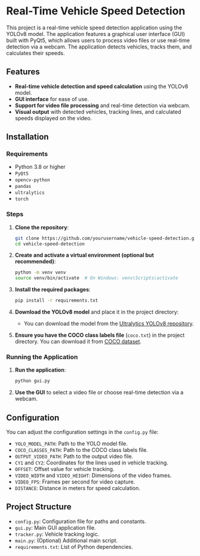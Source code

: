 
# Real-Time Vehicle Speed Detection

This project is a real-time vehicle speed detection application using the YOLOv8 model. The application features a graphical user interface (GUI) built with PyQt5, which allows users to process video files or use real-time detection via a webcam. The application detects vehicles, tracks them, and calculates their speeds.


## Features

- **Real-time vehicle detection and speed calculation** using the YOLOv8 model.
- **GUI interface** for ease of use.
- **Support for video file processing** and real-time detection via webcam.
- **Visual output** with detected vehicles, tracking lines, and calculated speeds displayed on the video.

## Installation
### Requirements

- Python 3.8 or higher
- `PyQt5`
- `opencv-python`
- `pandas`
- `ultralytics`
- `torch`

### Steps

1. **Clone the repository**:
   ```bash
   git clone https://github.com/yourusername/vehicle-speed-detection.git
   cd vehicle-speed-detection
   ```

2. **Create and activate a virtual environment (optional but recommended)**:
   ```bash
   python -m venv venv
   source venv/bin/activate  # On Windows: venv\Scripts\activate
   ```

3. **Install the required packages**:
   ```bash
   pip install -r requirements.txt
   ```

4. **Download the YOLOv8 model** and place it in the project directory:
   - You can download the model from the [Ultralytics YOLOv8 repository](https://github.com/ultralytics/yolov8).

5. **Ensure you have the COCO class labels file** (`coco.txt`) in the project directory. You can download it from [COCO dataset](https://cocodataset.org/#home).

### Running the Application

1. **Run the application**:
   ```bash
   python gui.py
   ```

2. **Use the GUI** to select a video file or choose real-time detection via a webcam.

## Configuration

You can adjust the configuration settings in the `config.py` file:

- `YOLO_MODEL_PATH`: Path to the YOLO model file.
- `COCO_CLASSES_PATH`: Path to the COCO class labels file.
- `OUTPUT_VIDEO_PATH`: Path to the output video file.
- `CY1` and `CY2`: Coordinates for the lines used in vehicle tracking.
- `OFFSET`: Offset value for vehicle tracking.
- `VIDEO_WIDTH` and `VIDEO_HEIGHT`: Dimensions of the video frames.
- `VIDEO_FPS`: Frames per second for video capture.
- `DISTANCE`: Distance in meters for speed calculation.

## Project Structure

- `config.py`: Configuration file for paths and constants.
- `gui.py`: Main GUI application file.
- `tracker.py`: Vehicle tracking logic.
- `main.py`: (Optional) Additional main script.
- `requirements.txt`: List of Python dependencies.
